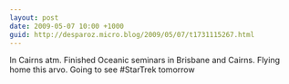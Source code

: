 ```yaml
---
layout: post
date: 2009-05-07 10:00 +1000
guid: http://desparoz.micro.blog/2009/05/07/t1731115267.html
---
```

In Cairns atm.  Finished Oceanic seminars in Brisbane and Cairns. Flying home this arvo. Going to see #StarTrek tomorrow
